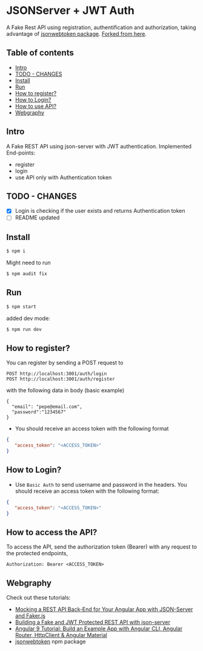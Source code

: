 # JSONServer + JWT Auth
A Fake Rest API using registration, authentification and authorization, taking advantage of [jsonwebtoken package](https://www.npmjs.com/package/jsonwebtoken). [Forked from here](https://github.com/techiediaries/fake-api-jwt-json-server).

## Table of contents

<!-- toc -->

- [Intro](#intro)
- [TODO - CHANGES](#todo---changes)
- [Install](#install)
- [Run](#run)
- [How to register?](#how-to-register)
- [How to Login?](#how-to-login)
- [How to use API?](#how-to-use-api)
- [Webgraphy](#webgraphy)

<!-- tocstop -->

## Intro

A Fake REST API using json-server with JWT authentication. 
Implemented End-points: 
- register
- login
- use API only with Authentication token

## TODO - CHANGES
- [x] Login is checking if the user exists and returns Authentication token
- [ ] README updated

## Install
```bash
$ npm i
```

Might need to run
```bash
$ npm audit fix
```

## Run 
```bash
$ npm start
```

added dev mode:

```bash
$ npm run dev
```

## How to register?
You can register by sending a POST request to
```
POST http://localhost:3001/auth/login
POST http://localhost:3001/auth/register
```

with the following data in body (basic example)
```
{
  "email": "pepe@email.com",
  "password":"1234567"
}
```

- You should receive an access token with the following format 
```json
{
   "access_token": "<ACCESS_TOKEN>"
}
```

## How to Login?
- Use `Basic Auth` to send username and password in the headers. You should receive an access token with the following format:
```json
{
   "access_token": "<ACCESS_TOKEN>"
}
```

## How to access the API?
To access the API, send the authorization token (Bearer) with any request to the protected endpoints,
```
Authorization: Bearer <ACCESS_TOKEN>
```

## Webgraphy
Check out these tutorials:
- [Mocking a REST API Back-End for Your Angular App with JSON-Server and Faker.js](https://www.techiediaries.com/angular-mock-backend)
- [Building a Fake and JWT Protected REST API with json-server](https://www.techiediaries.com/fake-api-jwt-json-server)
- [Angular 9 Tutorial: Build an Example App with Angular CLI, Angular Router, HttpClient & Angular Material](https://www.shabang.dev/angular-tutorial-build-an-example-app-with-angular-cli-router-httpclient-and-angular-material/)
- [jsonwebtoken](https://www.npmjs.com/package/jsonwebtoken) npm package


